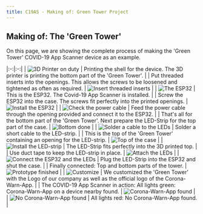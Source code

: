 ```yaml
---
title: C19AS - Making of: Green Tower Project
---
```


## Making of: The 'Green Tower'

On this page, we are showing the complete process of making the 'Green Tower' COVID-19 App Scanner device as an example.

|:-:|:-:|
| ![3D Printer on duty](../media/greentower-makingof-01.jpg) | Printing the shell for the device. The 3D printer is printing the bottom part of the 'Green Tower'. |
| Put threaded inserts into the openings. This allows the screws to be loosened and tightened as often as required. | ![Insert threaded inserts](../media/greentower-makingof-02.jpg) |
| ![The ESP32](../media/greentower-makingof-03.jpg) | This is the ESP32. The Covid-19 App Scanner is installed. |
| Screw the ESP32 into the case. The screws fit perfectly into the printed openings. | ![Install the ESP32](../media/greentower-makingof-04.jpg) |
| ![Check the power cable](../media/greentower-makingof-05.jpg) | Feed the power cable through the opening provided and connect it to the ESP32. |
| That's all for the bottom part of the 'Green Tower'. Next prepare the LED-Strip for the top part of the case. | ![Bottom done](../media/greentower-makingof-06.jpg) |
| ![Solder a cable to the LEDs](../media/greentower-makingof-07.jpg) | Solder a short cable to the LED-strip. |
| This is the top of the 'Green Tower' containing an opening for the LED-strip. | ![Top of the case](../media/greentower-makingof-09.jpg) |
| ![Install the LED-strip](../media/greentower-makingof-10.jpg) | The LED-Strip fits perfectly into the 3D printed top. |
| Use duct tape to keep the LED-strip in place. | ![Attach the LEDs](../media/greentower-makingof-11.jpg) |
| ![Connect the ESP32 and the LEDs](../media/greentower-makingof-13.jpg) | Plug the LED-Strip into the ESP32 and shut the case. |
| Finally connected: Top and bottom parts of the tower. | ![Prototype finished](../media/greentower-makingof-14.jpg) |
| ![Customize](../media/greentower-makingof-16.jpg) | We customized the 'Green Tower' with the Logo of our company as well as the official logo of the Corona-Warn-App. |
| The COVID-19 App Scanner in action: All lights green: Corona-Warn-App on a device nearby found. | ![Corona-Warn-App found](../media/greentower-makingof-18.jpg) |
| ![No Corona-Warn-App found](../media/greentower-makingof-19.jpg) | All lights red: No Corona-Warn-App found. |
